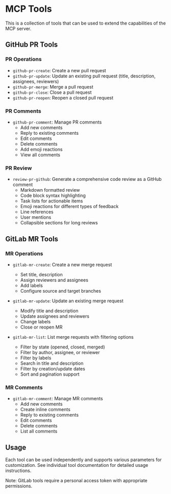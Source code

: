 # MCP Tools

This is a collection of tools that can be used to extend the capabilities of the MCP server.

## GitHub PR Tools

### PR Operations
- `github-pr-create`: Create a new pull request
- `github-pr-update`: Update an existing pull request (title, description, assignees, reviewers)
- `github-pr-merge`: Merge a pull request
- `github-pr-close`: Close a pull request
- `github-pr-reopen`: Reopen a closed pull request

### PR Comments
- `github-pr-comment`: Manage PR comments
  - Add new comments
  - Reply to existing comments
  - Edit comments
  - Delete comments
  - Add emoji reactions
  - View all comments

### PR Review
- `review-pr-github`: Generate a comprehensive code review as a GitHub comment
  - Markdown formatted review
  - Code block syntax highlighting
  - Task lists for actionable items
  - Emoji reactions for different types of feedback
  - Line references
  - User mentions
  - Collapsible sections for long reviews

## GitLab MR Tools

### MR Operations
- `gitlab-mr-create`: Create a new merge request
  - Set title, description
  - Assign reviewers and assignees
  - Add labels
  - Configure source and target branches

- `gitlab-mr-update`: Update an existing merge request
  - Modify title and description
  - Update assignees and reviewers
  - Change labels
  - Close or reopen MR

- `gitlab-mr-list`: List merge requests with filtering options
  - Filter by state (opened, closed, merged)
  - Filter by author, assignee, or reviewer
  - Filter by labels
  - Search in title and description
  - Filter by creation/update dates
  - Sort and pagination support

### MR Comments
- `gitlab-mr-comment`: Manage MR comments
  - Add new comments
  - Create inline comments
  - Reply to existing comments
  - Edit comments
  - Delete comments
  - List all comments

## Usage

Each tool can be used independently and supports various parameters for customization. See individual tool documentation for detailed usage instructions.

Note: GitLab tools require a personal access token with appropriate permissions.

